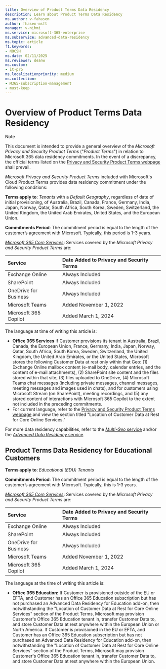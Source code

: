 ```yaml
---
title: Overview of Product Terms Data Residency
description: Learn about Product Terms Data Residency
ms.author: v-fahasen
author: fhasen-msft
manager: v-nihmi
ms.service: microsoft-365-enterprise
ms.subservice: advanced-data-residency
ms.topic: article
f1.keywords:
- NOCSH
ms.date: 02/11/2025
ms.reviewer: deanw
ms.custom:
- it-pro
ms.localizationpriority: medium
ms.collection:
- M365-subscription-management
- must-keep
---
```


# Overview of Product Terms Data Residency

> [!NOTE]
> This document is intended to provide a general overview of the _Microsoft Privacy and Security Product Terms_ ("_Product Terms_") in relation to Microsoft 365 data residency commitments. In the event of a discrepancy, the official terms listed on the [Privacy and Security Product Terms webpage](https://www.microsoft.com/licensing/terms/product/PrivacyandSecurityTerms/all) shall prevail.

_Microsoft Privacy and Security Product Terms_ included with Microsoft's Cloud Product Terms provides data residency commitment under the following conditions:

**Terms apply to**: _Tenants_ with a _Default Geography_, regardless of date of initial provisioning, of Australia, Brazil, Canada, France, Germany, India, Japan, Norway, Qatar, South Africa, South Korea, Sweden, Switzerland, the United Kingdom, the United Arab Emirates, United States, and the European Union.

**Commitments Period**: The commitment period is equal to the length of the customer’s agreement with Microsoft. Typically, this period is 1-3 years.

[_Microsoft 365 Core Services_](m365-dr-overview.md#table-1-definitions-and-terms): Services covered by the _Microsoft Privacy and Security Product Terms_ are:

| Service | Date Added to Privacy and Security Terms |
|:-----|:-----|
|Exchange Online |Always Included |
|SharePoint |Always Included |
|OneDrive for Business |Always Included |
|Microsoft Teams |Added November 1, 2022 |
|Microsoft 365 Copilot |Added March 1, 2024 |

The language at time of writing this article is:

- **Office 365 Services** If Customer provisions its tenant in Australia, Brazil, Canada, the European Union, France, Germany, India, Japan, Norway, Qatar, South Africa, South Korea, Sweden, Switzerland, the United Kingdom, the United Arab Emirates, or the United States, Microsoft stores the following Customer Data at rest only within that Geo: (1) Exchange Online mailbox content (e-mail body, calendar entries, and the content of e-mail attachments), (2) SharePoint site content and the files stored within that site, (3) files uploaded to OneDrive, (4) Microsoft Teams chat messages (including private messages, channel messages, meeting messages and images used in chats), and for customers using Microsoft Stream (on SharePoint), meeting recordings, and (5) any stored content of interactions with Microsoft 365 Copilot to the extent not included in the preceding commitments.
- For current language, refer to the [Privacy and Security Product Terms webpage](https://www.microsoft.com/licensing/terms/product/PrivacyandSecurityTerms/all) and view the section titled "Location of Customer Data at Rest for Core Online Services."

For more data residency capabilities, refer to the [_Multi-Geo_ service](microsoft-365-multi-geo.md) and/or the [_Advanced Data Residency_ service](advanced-data-residency.md).

## Product Terms Data Residency for Educational Customers

**Terms apply to**: _Educational (EDU) Tenants_

**Commitments Period**: The commitment period is equal to the length of the customer’s agreement with Microsoft. Typically, this is 1-3 years.

[_Microsoft 365 Core Services_](m365-dr-overview.md#table-1-definitions-and-terms): Services covered by the _Microsoft Privacy and Security Product Terms_ are:

| Service | Date Added to Privacy and Security Terms |
|:-----|:-----|
|Exchange Online |Always Included |
|SharePoint |Always Included |
|OneDrive for Business |Always Included |
|Microsoft Teams |Added November 1, 2022 |
|Microsoft 365 Copilot |Added March 1, 2024 |

The language at the time of writing this article is:

- **Office 365 Education:** If Customer is provisioned outside of the EU or EFTA, and Customer has an Office 365 Education subscription but has not purchased an Advanced Data Residency for Education add-on, then notwithstanding the "Location of Customer Data at Rest for Core Online Services" section of the Product Terms, Microsoft may provision Customer's Office 365 Education tenant in, transfer Customer Data to, and store Customer Data at rest anywhere within the European Union or North America. If Customer is provisioned in the EU or EFTA, and Customer has an Office 365 Education subscription but has not purchased an Advanced Data Residency for Education add-on, then notwithstanding the "Location of Customer Data at Rest for Core Online Services" section of the Product Terms, Microsoft may provision Customer's Office 365 Education tenant in, transfer Customer Data to, and store Customer Data at rest anywhere within the European Union.
